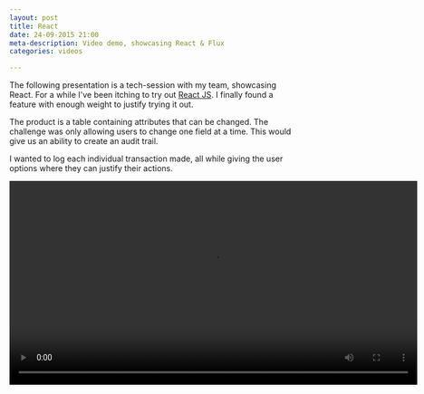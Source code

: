 ```yaml
---
layout: post
title: React 
date: 24-09-2015 21:00
meta-description: Video demo, showcasing React & Flux
categories: videos 

---
```

The following presentation is a tech-session with my team, showcasing React.
For a while I've been itching to try out [React JS](https://facebook.github.io/react/). I finally found a feature with enough weight to justify trying it out.

The product is a table containing attributes that can be changed. The challenge
was only allowing users to change one field at a time. This would give us an
ability to create an audit trail. 

I wanted to log each individual transaction made, all while giving the user
options where they can justify their actions.

<video width="720px" controls preload label='Tech-session - React Demo'>
<source src="https://docyzggpewtrf.cloudfront.net/react-demo.mp4"
    type='video/mp4' />
</video>

